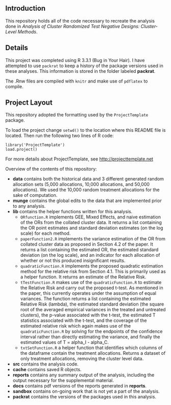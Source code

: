 ## Introduction
This repository holds all of the code necessary to recreate the analysis done in *Analysis of Cluster Randomized Test Negative Designs: Cluster-Level Methods*.

## Details
This project was completed using R 3.3.1 (Bug in Your Hair). I have attempted to use `packrat` to keep a history of the package versions used in these analyses. This information is stored in the folder labeled **packrat**. 

The .Rnw files are compiled with `knitr` and make use of `pdflatex` to compile.

## Project Layout
This repository adopted the formatting used by the `ProjectTemplate` package.

To load the project change `setwd()` to the location 
where this README file is located. Then run the following two
lines of R code:

	library('ProjectTemplate')
	load.project()

For more details about ProjectTemplate, see http://projecttemplate.net

Overview of the contents of this repository:
* **data** contains both the historical data and 3 different generated random allocation sets (5,000 allocations, 10,000 allocations, and 50,000 allocations). We used the 10,000 random treatment allocations for the sake of computation. 
* **munge** contains the global edits to the data that are implemented prior to any analysis.  
* **lib** contains the helper functions written for this analysis. 
  + `ORfunction.R` implements GEE, Mixed Effects, and naive estimation of the ORs from the collated cluster data. It returns a list containing the OR point estimates and standard deviation estimates (on the log scale) for each method.
  + `paperFunction2.R` implements the variance estimation of the OR from collated cluster data as proposed in Section 4.2 of the paper. It returns a list containing the estimated OR, the estimated standard deviation (on the log scale), and an indicator for each allocation of whether or not this produced insignificant results.
  + `quadraticFunction.R` implements the proposed quadratic estimation method for the relative risk from Section 4.1. This is primarily used as a helper function. It returns an estimate of the Relative Risk.
  + `tTestFunction.R` makes use of the `quadraticFunction.R` to estimate the Relative Risk and carry out the proposed t-test. As mentioned in the paper, this currently operates under the assumption of equal variances. The function returns a list containing the estimated Relative Risk (lambda), the estimated standard deviation (the square root of the averaged empirical variances in the treated and untreated clusters), the p-value associated with the t-test, the estimated T statistics associated with the t-test, and the coverage of the estimated relative risk which again makes use of the `quadraticFunction.R` by solving for the endpoints of the confidence interval rather than directly estimating the variance, and finally the estimated values of T = alpha_I - alpha_C.
  + `txtSetFunction.R` a helper function that identifies which columns of the dataframe contain the treatment allocations. Returns a dataset of only treatment allocations, removing the cluster level data.
* **src** contains the analysis code. 
* **cache** contains saved R objects.
* **reports** contains any summary output of the analysis, including the output necessary for the supplemental material.
* **docs** contains pdf versions of the reports generated in **reports**.
* **sandbox** contains on-going work that is not yet a part of the analysis.
* **packrat** contains the versions of the packages used in this analysis.
